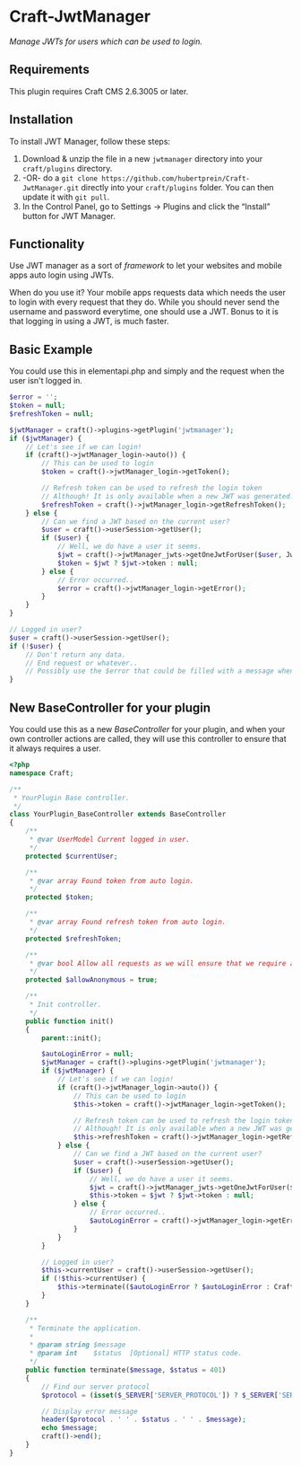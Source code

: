# Craft-JwtManager

_Manage JWTs for users which can be used to login._

## Requirements

This plugin requires Craft CMS 2.6.3005 or later.

## Installation

To install JWT Manager, follow these steps:

1. Download & unzip the file in a new `jwtmanager` directory into your `craft/plugins` directory.
2.  -OR- do a `git clone https://github.com/hubertprein/Craft-JwtManager.git` directly into your `craft/plugins` folder.  You can then update it with `git pull`.
3. In the Control Panel, go to Settings → Plugins and click the “Install” button for JWT Manager.

## Functionality

Use JWT manager as a sort of *framework* to let your websites and mobile apps auto login using JWTs.

When do you use it? Your mobile apps requests data which needs the user to login with every request that they do.
While you should never send the username and password everytime, one should use a JWT.
Bonus to it is that logging in using a JWT, is much faster.

## Basic Example

You could use this in elementapi.php and simply and the request when the user isn't logged in.

```php
$error = '';
$token = null;
$refreshToken = null;

$jwtManager = craft()->plugins->getPlugin('jwtmanager');
if ($jwtManager) {
    // Let's see if we can login!
    if (craft()->jwtManager_login->auto()) {
        // This can be used to login
        $token = craft()->jwtManager_login->getToken();

        // Refresh token can be used to refresh the login token
        // Although! It is only available when a new JWT was generated. So save this somewhere.
        $refreshToken = craft()->jwtManager_login->getRefreshToken();
    } else {
        // Can we find a JWT based on the current user?
        $user = craft()->userSession->getUser();
        if ($user) {
            // Well, we do have a user it seems.
            $jwt = craft()->jwtManager_jwts->getOneJwtForUser($user, JwtManager_JwtModel::TYPE_LOGIN);
            $token = $jwt ? $jwt->token : null;
        } else {
            // Error occurred..
            $error = craft()->jwtManager_login->getError();
        }
    }
}

// Logged in user?
$user = craft()->userSession->getUser();
if (!$user) {
    // Don't return any data.
    // End request or whatever..
    // Possibly use the $error that could be filled with a message when JWT Manager was used.
}
```

## New BaseController for your plugin

You could use this as a new *BaseController* for your plugin, and when your own controller actions are called, they will use this controller to ensure that it always requires a user.

```php
<?php
namespace Craft;

/**
 * YourPlugin Base controller.
 */
class YourPlugin_BaseController extends BaseController
{
    /**
     * @var UserModel Current logged in user.
     */
    protected $currentUser;

    /**
     * @var array Found token from auto login.
     */
    protected $token;

    /**
     * @var array Found refresh token from auto login.
     */
    protected $refreshToken;

    /**
     * @var bool Allow all requests as we will ensure that we require a user.
     */
    protected $allowAnonymous = true;

    /**
     * Init controller.
     */
    public function init()
    {
        parent::init();

        $autoLoginError = null;
        $jwtManager = craft()->plugins->getPlugin('jwtmanager');
        if ($jwtManager) {
            // Let's see if we can login!
            if (craft()->jwtManager_login->auto()) {
                // This can be used to login
                $this->token = craft()->jwtManager_login->getToken();

                // Refresh token can be used to refresh the login token
                // Although! It is only available when a new JWT was generated. So save this somewhere.
                $this->refreshToken = craft()->jwtManager_login->getRefreshToken();
            } else {
                // Can we find a JWT based on the current user?
                $user = craft()->userSession->getUser();
                if ($user) {
                    // Well, we do have a user it seems.
                    $jwt = craft()->jwtManager_jwts->getOneJwtForUser($user, JwtManager_JwtModel::TYPE_LOGIN);
                    $this->token = $jwt ? $jwt->token : null;
                } else {
                    // Error occurred..
                    $autoLoginError = craft()->jwtManager_login->getError();
                }
            }
        }

        // Logged in user?
        $this->currentUser = craft()->userSession->getUser();
        if (!$this->currentUser) {
            $this->terminate(($autoLoginError ? $autoLoginError : Craft::t('Not logged in.')));
        }
    }

    /**
     * Terminate the application.
     *
     * @param string $message
     * @param int    $status  [Optional] HTTP status code.
     */
    public function terminate($message, $status = 401)
    {
        // Find our server protocol
        $protocol = (isset($_SERVER['SERVER_PROTOCOL']) ? $_SERVER['SERVER_PROTOCOL'] : 'HTTP/1.0');

        // Display error message
        header($protocol . ' ' . $status . ' ' . $message);
        echo $message;
        craft()->end();
    }
}
```
